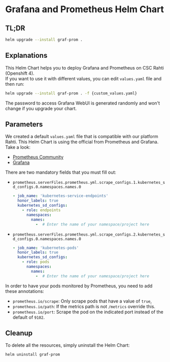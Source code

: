 # Grafana and Prometheus Helm Chart
## TL;DR
```sh
helm upgrade --install graf-prom .
```

## Explanations
This Helm Chart helps you to deploy Grafana and Prometheus on CSC Rahti (Openshift 4).  
If you want to use it with different values, you can edit `values.yaml` file and then run:  
```sh
helm upgrade --install graf-prom . -f {custom_values.yaml}
```

The password to access Grafana WebUI is generated randomly and won't change if you upgrade your chart.

## Parameters

We created a default `values.yaml` file that is compatible with our platform Rahti. This Helm Chart is using the official from Prometheus and Grafana.
Take a look:

- [Prometheus Community](https://github.com/prometheus-community/helm-charts/blob/main/charts/prometheus/README.md)
- [Grafana](https://github.com/grafana/helm-charts/blob/main/charts/grafana/README.md)

There are two mandatory fields that you must fill out:
- `prometheus.serverFiles.prometheus.yml.scrape_configs.1.kubernetes_sd_configs.0.namespaces.names.0`
  ```yaml
  - job_name: 'kubernetes-service-endpoints'
    honor_labels: true
    kubernetes_sd_configs:
      - role: endpoints
        namespaces:
          names:
            -  # Enter the name of your namespace/project here
  ```

- `prometheus.serverFiles.prometheus.yml.scrape_configs.2.kubernetes_sd_configs.0.namespaces.names.0`
  ```yaml
  - job_name: 'kubernetes-pods'
    honor_labels: true
    kubernetes_sd_configs:
      - role: pods
        namespaces:
          names:
            -  # Enter the name of your namespace/project here
  ```

In order to have your pods monitored by Prometheus, you need to add these annotations:

* `prometheus.io/scrape`: Only scrape pods that have a value of `true`,
* `prometheus.io/path`: If the metrics path is not `/metrics` override this.
* `prometheus.io/port`: Scrape the pod on the indicated port instead of the default of `9102`.

## Cleanup
To delete all the resources, simply uninstall the Helm Chart:
```sh
helm uninstall graf-prom
```